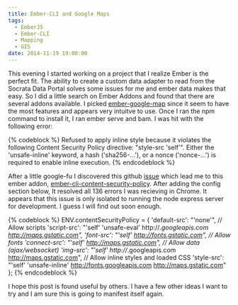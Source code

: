 ```yaml
---
title: Ember-CLI and Google Maps
tags:
  - EmberJS
  - Ember-CLI
  - Mapping
  - GIS
date: 2014-11-19 19:00:00
---
```


This evening I started working on a project that I realize Ember is the perfect
fit. The ability to create a custom data adapter to read from the Socrata Data Portal
solves some issues for me and ember data makes that easy. So I did a little search on
Ember Addons and found that there are several addons available.  I picked [ember-google-map](https://github.com/ember-admin/ember-cli-map)
since it seem to have the most features and appears very intuitve to use.  Once I ran the npm command
to install it, I ran ember serve and bam.  I was hit with the following error:

{% codeblock %}
Refused to apply inline style because it violates the following Content Security Policy
directive: "style-src 'self'". Either the 'unsafe-inline' keyword, a hash ('sha256-...'),
or a nonce ('nonce-...') is required to enable inline execution.
{% endcodeblock %}

After a little google-fu I discovered this github [issue](https://github.com/stefanpenner/ember-cli/issues/2174) which lead me to this ember addon, [ember-cli-content-security-policy](https://github.com/rwjblue/ember-cli-content-security-policy). After adding the
config section below, It resolved all 136 errors I was recieving in Chrome. It appears that this issue is only isolated to running the node express
server for development. I guess I will find out soon enough.

{% codeblock %}
ENV.contentSecurityPolicy = {
  'default-src': "'none'",
  // Allow scripts
  'script-src': "'self' 'unsafe-eval' http://*.googleapis.com http://maps.gstatic.com",
  'font-src': "'self' http://fonts.gstatic.com", // Allow fonts
  'connect-src': "'self' http://maps.gstatic.com", // Allow data (ajax/websocket)
  'img-src': "'self' http://*.googleapis.com http://maps.gstatic.com",
  // Allow inline styles and loaded CSS
  'style-src': "'self' 'unsafe-inline' http://fonts.googleapis.com http://maps.gstatic.com"
};
{% endcodeblock %}

I hope this post is found useful by others. I have a few other ideas I want to try and I am sure this is going to manifest itself again.